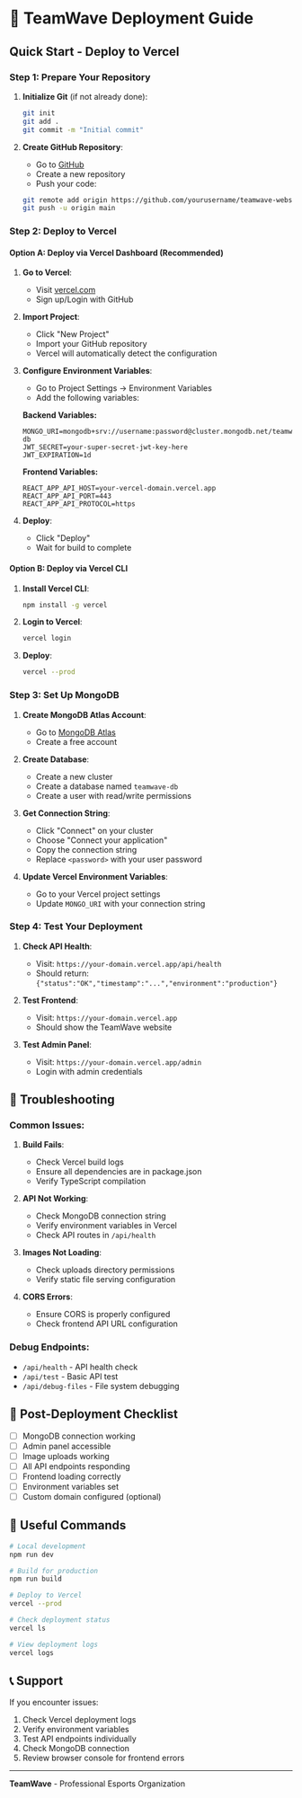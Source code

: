 # 🚀 TeamWave Deployment Guide

## Quick Start - Deploy to Vercel

### Step 1: Prepare Your Repository

1. **Initialize Git** (if not already done):
   ```bash
   git init
   git add .
   git commit -m "Initial commit"
   ```

2. **Create GitHub Repository**:
   - Go to [GitHub](https://github.com)
   - Create a new repository
   - Push your code:
   ```bash
   git remote add origin https://github.com/yourusername/teamwave-website.git
   git push -u origin main
   ```

### Step 2: Deploy to Vercel

#### Option A: Deploy via Vercel Dashboard (Recommended)

1. **Go to Vercel**:
   - Visit [vercel.com](https://vercel.com)
   - Sign up/Login with GitHub

2. **Import Project**:
   - Click "New Project"
   - Import your GitHub repository
   - Vercel will automatically detect the configuration

3. **Configure Environment Variables**:
   - Go to Project Settings → Environment Variables
   - Add the following variables:

   **Backend Variables:**
   ```
   MONGO_URI=mongodb+srv://username:password@cluster.mongodb.net/teamwave-db
   JWT_SECRET=your-super-secret-jwt-key-here
   JWT_EXPIRATION=1d
   ```

   **Frontend Variables:**
   ```
   REACT_APP_API_HOST=your-vercel-domain.vercel.app
   REACT_APP_API_PORT=443
   REACT_APP_API_PROTOCOL=https
   ```

4. **Deploy**:
   - Click "Deploy"
   - Wait for build to complete

#### Option B: Deploy via Vercel CLI

1. **Install Vercel CLI**:
   ```bash
   npm install -g vercel
   ```

2. **Login to Vercel**:
   ```bash
   vercel login
   ```

3. **Deploy**:
   ```bash
   vercel --prod
   ```

### Step 3: Set Up MongoDB

1. **Create MongoDB Atlas Account**:
   - Go to [MongoDB Atlas](https://www.mongodb.com/atlas)
   - Create a free account

2. **Create Database**:
   - Create a new cluster
   - Create a database named `teamwave-db`
   - Create a user with read/write permissions

3. **Get Connection String**:
   - Click "Connect" on your cluster
   - Choose "Connect your application"
   - Copy the connection string
   - Replace `<password>` with your user password

4. **Update Vercel Environment Variables**:
   - Go to your Vercel project settings
   - Update `MONGO_URI` with your connection string

### Step 4: Test Your Deployment

1. **Check API Health**:
   - Visit: `https://your-domain.vercel.app/api/health`
   - Should return: `{"status":"OK","timestamp":"...","environment":"production"}`

2. **Test Frontend**:
   - Visit: `https://your-domain.vercel.app`
   - Should show the TeamWave website

3. **Test Admin Panel**:
   - Visit: `https://your-domain.vercel.app/admin`
   - Login with admin credentials

## 🔧 Troubleshooting

### Common Issues:

1. **Build Fails**:
   - Check Vercel build logs
   - Ensure all dependencies are in package.json
   - Verify TypeScript compilation

2. **API Not Working**:
   - Check MongoDB connection string
   - Verify environment variables in Vercel
   - Check API routes in `/api/health`

3. **Images Not Loading**:
   - Check uploads directory permissions
   - Verify static file serving configuration

4. **CORS Errors**:
   - Ensure CORS is properly configured
   - Check frontend API URL configuration

### Debug Endpoints:

- `/api/health` - API health check
- `/api/test` - Basic API test
- `/api/debug-files` - File system debugging

## 📝 Post-Deployment Checklist

- [ ] MongoDB connection working
- [ ] Admin panel accessible
- [ ] Image uploads working
- [ ] All API endpoints responding
- [ ] Frontend loading correctly
- [ ] Environment variables set
- [ ] Custom domain configured (optional)

## 🔗 Useful Commands

```bash
# Local development
npm run dev

# Build for production
npm run build

# Deploy to Vercel
vercel --prod

# Check deployment status
vercel ls

# View deployment logs
vercel logs
```

## 📞 Support

If you encounter issues:

1. Check Vercel deployment logs
2. Verify environment variables
3. Test API endpoints individually
4. Check MongoDB connection
5. Review browser console for frontend errors

---

**TeamWave** - Professional Esports Organization 